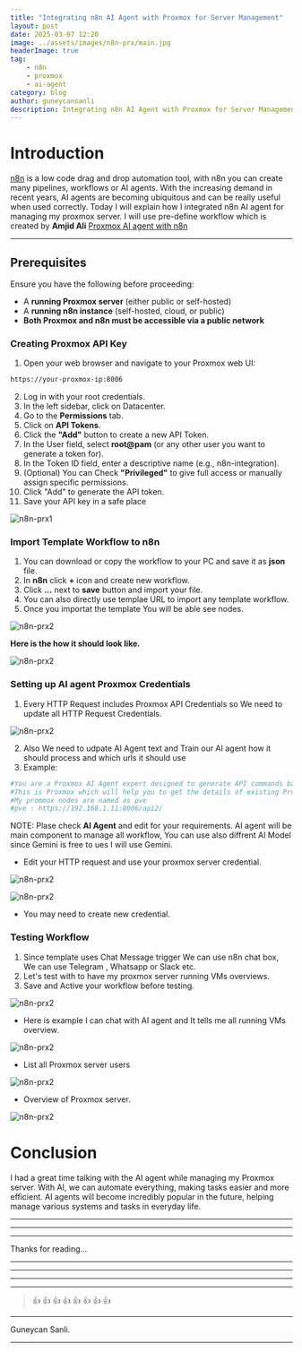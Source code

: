 ```yaml
---
title: "Integrating n8n AI Agent with Proxmox for Server Management"
layout: post
date: 2025-03-07 12:20
image: ../assets/images/n8n-prx/main.jpg
headerImage: true
tag:
    - n8n
    - proxmox
    - ai-agent
category: blog
author: guneycansanli
description: Integrating n8n AI Agent with Proxmox for Server Management
---
```


# Introduction

[n8n](https://n8n.io/) is a low code drag and drop automation tool, with n8n you can create many pipelines, workflows or AI agents. With the increasing demand in recent years, AI agents are becoming ubiquitous and can be really useful when used correctly. Today I will explain how I integrated n8n AI agent for managing my proxmox server. I will use pre-define workflow which is created by **Amjid Ali** [Proxmox AI agent with n8n](https://n8n.io/workflows/2749-proxmox-ai-agent-with-n8n-and-generative-ai-integration/)

---

## Prerequisites

Ensure you have the following before proceeding:

- A **running Proxmox server** (either public or self-hosted)
- A **running n8n instance** (self-hosted, cloud, or public)
- **Both Proxmox and n8n must be accessible via a public network**

### Creating Proxmox API Key

1. Open your web browser and navigate to your Proxmox web UI:
```bash
https://your-proxmox-ip:8006  
```
2. Log in with your root credentials.
3. In the left sidebar, click on Datacenter.
4. Go to the **Permissions** tab.
5. Click on **API Tokens**.
6. Click the **"Add"** button to create a new API Token.
7. In the User field, select **root@pam** (or any other user you want to generate a token for).
8. In the Token ID field, enter a descriptive name (e.g., n8n-integration).
9. (Optional) You can Check **"Privileged"** to give full access or manually assign specific permissions.
10. Click "Add" to generate the API token.
11. Save your API key in a safe place

![n8n-prx1][1]



### Import Template Workflow to n8n

1. You can download or copy the workflow to your PC and save it as **json** file. 
2. In **n8n** click **+** icon and create new workflow.
3. Click **...** next to **save** button and import your file.
4. You can also directly use templae URL to import any template workflow.
5. Once you importat the template You will be able see nodes. 

![n8n-prx2][2]

**Here is the how it should look like.**

![n8n-prx2][3]

### Setting up AI agent Proxmox Credentials

1. Every HTTP Request includes Proxmox API Credentials so We need to update all HTTP Request Credentials.

![n8n-prx2][4]

2. Also We need to udpate AI Agent text and Train our AI agent how it should process and which urls it should use 
3. Example:

```bash
#You are a Proxmox AI Agent expert designed to generate API commands based on user input. 
#This is Proxmox which will help you to get the details of existing Proxmox installations, ensure to append to existing url : https://192.168.1.11:8006/api2/ to #get response from existing proxmox 
#My prommox nodes are named as pve
#pve : https://192.168.1.11:8006/api2/

```

NOTE: Plase check **AI Agent** and edit for your requirements. AI agent will be main component to manage all workflow, You can use also diffrent AI Model since Gemini is free to ues I will use Gemini. 

- Edit your HTTP request and use your proxmox server credential.

![n8n-prx2][5]

![n8n-prx2][6]

- You may need to create new credential.

### Testing Workflow

1. Since template uses Chat Message trigger We can use n8n chat box, We can use Telegram , Whatsapp or Slack etc. 
2. Let's test with to have my proxmox server running VMs overviews. 
3. Save and Active your workflow before testing.

![n8n-prx2][7]

- Here is example I can chat with AI agent and It tells me all running VMs overview.

![n8n-prx2][8]

- List all Proxmox server users  

![n8n-prx2][9]

- Overview of Proxmox server.

![n8n-prx2][10]


# Conclusion

I had a great time talking with the AI agent while managing my Proxmox server. With AI, we can automate everything, making tasks easier and more efficient. AI agents will become incredibly popular in the future, helping manage various systems and tasks in everyday life.


---

* * *

---

Thanks for reading...

---

---

---

---

> :+1: :+1: :+1: :+1: :+1: :+1: :+1: :+1:

---

Guneycan Sanli.

---

[1]: ../assets/images/n8n-prx/n8n-prx1.jpg
[2]: ../assets/images/n8n-prx/n8n-prx2.jpg
[3]: ../assets/images/n8n-prx/n8n-prx3.jpg
[4]: ../assets/images/n8n-prx/n8n-prx4.jpg
[5]: ../assets/images/n8n-prx/n8n-prx5.jpg
[6]: ../assets/images/n8n-prx/n8n-prx6.jpg
[7]: ../assets/images/n8n-prx/n8n-prx7.jpg
[8]: ../assets/images/n8n-prx/n8n-prx8.jpg
[9]: ../assets/images/n8n-prx/n8n-prx9.jpg
[10]: ../assets/images/n8n-prx/n8n-prx10.jpg



